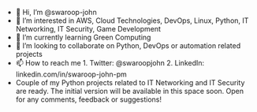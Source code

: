 - 👋 Hi, I’m @swaroop-john
- 👀 I’m interested in AWS, Cloud Technologies, DevOps, Linux, Python, IT Networking, IT Security, Game Development 
- 🌱 I’m currently learning Green Computing
- 💞️ I’m looking to collaborate on Python, DevOps or automation related projects
- 📫 How to reach me  1. Twitter: @swaroopjohn 2. LinkedIn: linkedin.com/in/swaroop-john-pm
- Couple of my Python projects related to IT Networking and IT Security are ready. The initial version will be available in this space soon. Open for any comments, feedback or suggestions!  

<!---
swaroop-john/swaroop-john is a ✨ special ✨ repository because its `README.md` (this file) appears on your GitHub profile.
You can click the Preview link to take a look at your changes.
--->
